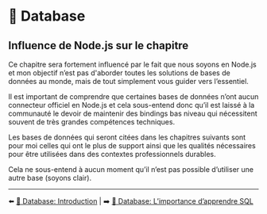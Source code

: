 # 💾 Database

## Influence de Node.js sur le chapitre

Ce chapitre sera fortement influencé par le fait que nous soyons en Node.js et mon objectif n’est pas d'aborder toutes les solutions de bases de données au monde, mais de tout simplement vous guider vers l’essentiel.

Il est important de comprendre que certaines bases de données n’ont aucun connecteur officiel en Node.js et cela sous-entend donc qu’il est laissé à la communauté le devoir de maintenir des bindings bas niveau qui nécessitent souvent de très grandes compétences techniques.

Les bases de données qui seront citées dans les chapitres suivants sont pour moi celles qui ont le plus de support ainsi que les qualités nécessaires pour être utilisées dans des contextes professionnels durables.

Cela ne sous-entend à aucun moment qu’il n’est pas possible d’utiliser une autre base (soyons clair).

---

⬅️ [💾 Database: Introduction](./introduction.md) |
➡️ [💾 Database: L’importance d’apprendre SQL](./importance-apprendre-sql.md)
